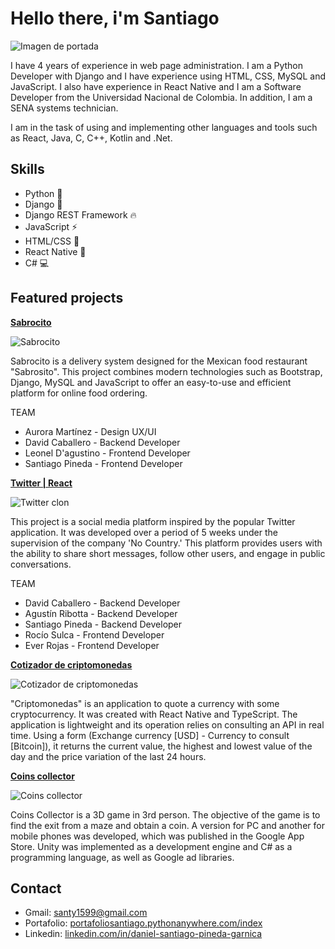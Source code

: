 # Hello there, i'm Santiago

![Imagen de portada](https://cdn.discordapp.com/attachments/735207689176612936/1150571367427743804/we_are_hiring.png)

I have 4 years of experience in web page administration. I am a Python Developer with Django and I have experience using HTML, CSS, MySQL and JavaScript. I also have experience in React Native and I am a Software Developer from the Universidad Nacional de Colombia. In addition, I am a SENA systems technician.

I am in the task of using and implementing other languages and tools such as React, Java, C, C++, Kotlin and .Net.


## Skills
- Python :snake: 
- Django :rocket:
- Django REST Framework :fire:
- JavaScript :zap:
- HTML/CSS :art:
- React Native :iphone:
- C# :computer:

## Featured projects
**[Sabrocito](https://github.com/No-Country/c12-17-t-python "Sabrocito")**

![Sabrocito](https://static.wixstatic.com/media/214935_623ac5a73ab2403b917151f8e1fb991e~mv2.png/v1/fill/w_636,h_504,al_c,q_85,usm_0.66_1.00_0.01,enc_auto/Image-empty-state.png)

Sabrocito is a delivery system designed for the Mexican food restaurant "Sabrosito". This project combines modern technologies such as Bootstrap, Django, MySQL and JavaScript to offer an easy-to-use and efficient platform for online food ordering.

TEAM
- Aurora Martínez - Design UX/UI
- David Caballero - Backend Developer
- Leonel D'agustino - Frontend Developer
- Santiago Pineda - Frontend Developer

 **[Twitter | React](https://github.com/No-Country/s10-04-t-python-react-twitter")**
 
![Twitter clon](https://cdn.discordapp.com/attachments/735207689176612936/1150572601224204399/8XNoVhGIZhGIZhGIZhGIZhGIZhGIZhGIZhGIZhGIZhGIZp8Q90CGRovG56GAAAAABJRU5ErkJggg.png)

This project is a social media platform inspired by the popular Twitter application. It was developed over a period of 5 weeks under the supervision of the company 'No Country.' This platform provides users with the ability to share short messages, follow other users, and engage in public conversations.

TEAM
- David Caballero - Backend Developer
- Agustín Ribotta - Backend Developer
- Santiago Pineda - Backend Developer
- Rocío Sulca - Frontend Developer
- Ever Rojas - Frontend Developer

**[Cotizador de criptomonedas](https://github.com/AnimeCommunity/criptomonedas "Cotizador de criptomonedas")**

![Cotizador de criptomonedas](https://portafoliosantiago.pythonanywhere.com/static/Proyectowebapp/img/item-2.png)

"Criptomonedas" is an application to quote a currency with some cryptocurrency. It was created with React Native and TypeScript. The application is lightweight and its operation relies on consulting an API in real time. Using a form (Exchange currency [USD] - Currency to consult [Bitcoin]), it returns the current value, the highest and lowest value of the day and the price variation of the last 24 hours.

**[Coins collector](https://m.apkpure.com/coins-collector-in-labyrinth/com.Aniokku.CoinsCollector "Coins collector")**

![Coins collector](https://portafoliosantiago.pythonanywhere.com/static/Proyectowebapp/img/item-1.png)

Coins Collector is a 3D game in 3rd person. The objective of the game is to find the exit from a maze and obtain a coin. A version for PC and another for mobile phones was developed, which was published in the Google App Store. Unity was implemented as a development engine and C# as a programming language, as well as Google ad libraries.

## Contact
- Gmail: [santy1599@gmail.com](mailto:santy1599@gmail.com)
- Portafolio: [portafoliosantiago.pythonanywhere.com/index](https://portafoliosantiago.pythonanywhere.com/index/)
- Linkedin: [linkedin.com/in/daniel-santiago-pineda-garnica](https://www.linkedin.com/in/daniel-santiago-pineda-garnica/)
